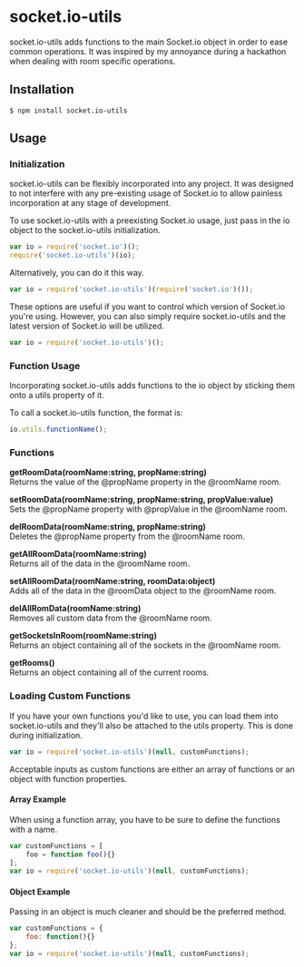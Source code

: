 # socket.io-utils
socket.io-utils adds functions to the main Socket.io object in order to ease common operations. It was inspired by my annoyance during a hackathon when dealing with room specific operations.

## Installation
`$ npm install socket.io-utils`


## Usage
### Initialization
socket.io-utils can be flexibly incorporated into any project. It was designed to not interfere with any pre-existing usage of Socket.io to allow painless incorporation at any stage of development.

To use socket.io-utils with a preexisting Socket.io usage, just pass in the io object to the socket.io-utils initialization.  
```js
var io = require('socket.io')();
require('socket.io-utils')(io);
```

Alternatively, you can do it this way.  
```js
var io = require('socket.io-utils')(require('socket.io')());
```

These options are useful if you want to control which version of Socket.io you're using. However, you can also simply require socket.io-utils and the latest version of Socket.io will be utilized.  
```js
var io = require('socket.io-utils')();
```

### Function Usage
Incorporating socket.io-utils adds functions to the io object by sticking them onto a utils property of it.

To call a socket.io-utils function, the format is:  
```js
io.utils.functionName();
```

### Functions
**getRoomData(roomName:string, propName:string)**  
Returns the value of the @propName property in the @roomName room.

**setRoomData(roomName:string, propName:string, propValue:value)**  
Sets the @propName property with @propValue in the @roomName room.

**delRoomData(roomName:string, propName:string)**  
Deletes the @propName property from the @roomName room.

**getAllRoomData(roomName:string)**  
Returns all of the data in the @roomName room.

**setAllRoomData(roomName:string, roomData:object)**  
Adds all of the data in the @roomData object to the @roomName room.

**delAllRomData(roomName:string)**  
Removes all custom data from the @roomName room.

**getSocketsInRoom(roomName:string)**  
Returns an object containing all of the sockets in the @roomName room.

**getRooms()**  
Returns an object containing all of the current rooms.

### Loading Custom Functions
If you have your own functions you'd like to use, you can load them into socket.io-utils and they'll also be attached to the utils property. This is done during initialization.

```js
var io = require('socket.io-utils')(null, customFunctions);
```

Acceptable inputs as custom functions are either an array of functions or an object with function properties. 

#### Array Example
When using a function array, you have to be sure to define the functions with a name.  
```js
var customFunctions = [
    foo = function foo(){}
];
var io = require('socket.io-utils')(null, customFunctions);
```
#### Object Example
Passing in an object is much cleaner and should be the preferred method.  
```js
var customFunctions = {
    foo: function(){}
};
var io = require('socket.io-utils')(null, customFunctions);
```